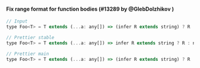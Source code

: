#### Fix range format for function bodies (#13289 by @GlebDolzhikov )

<!-- prettier-ignore -->
```jsx
// Input
type Foo<T> = T extends (...a: any[]) => (infer R extends string) ? R : never;

// Prettier stable
type Foo<T> = T extends (...a: any[]) => infer R extends string ? R : never;

// Prettier main
type Foo<T> = T extends (...a: any[]) => (infer R extends string) ? R : never;
```
